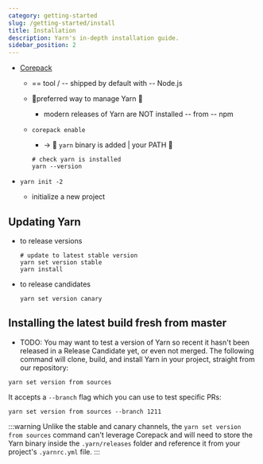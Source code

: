 ```yaml
---
category: getting-started
slug: /getting-started/install
title: Installation
description: Yarn's in-depth installation guide.
sidebar_position: 2
---
```


* [Corepack](../extra/corepack.mdx)
  * == tool / -- shipped by default with -- Node.js
  * 👀preferred way to manage Yarn 👀
    * modern releases of Yarn are NOT installed -- from -- npm
  * `corepack enable`
    * -> 👀 `yarn` binary is added | your PATH 👀

    ```
    # check yarn is installed
    yarn --version
    ```
*
  ```
  yarn init -2
  ```
  * initialize a new project

## Updating Yarn

* to release versions

  ```
  # update to latest stable version
  yarn set version stable
  yarn install
  ```

* to release candidates

  ```
  yarn set version canary
  ```

## Installing the latest build fresh from master

* TODO:
You may want to test a version of Yarn so recent it hasn't been released in a Release Candidate yet, or even not merged. The following command will clone, build, and install Yarn in your project, straight from our repository:

```
yarn set version from sources
```

It accepts a `--branch` flag which you can use to test specific PRs:

```
yarn set version from sources --branch 1211
```

:::warning
Unlike the stable and canary channels, the `yarn set version from sources` command can't leverage Corepack and will need to store the Yarn binary inside the `.yarn/releases` folder and reference it from your project's `.yarnrc.yml` file.
:::

